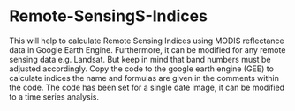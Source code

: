 # Remote-SensingS-Indices
This will help to calculate Remote Sensing Indices using MODIS reflectance data in Google Earth Engine. 
Furthermore, it can be modified for any remote sensing data e.g. Landsat. But keep in mind that band numbers must be adjusted accordingly.
Copy the code to the google earth engine (GEE) to calculate indices the name and formulas are given in the comments within the code.
The code has been set for a single date image, it can be modified to a time series analysis. 
